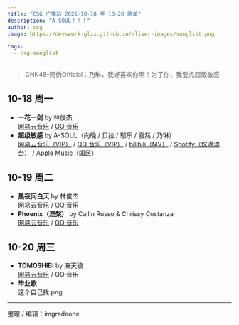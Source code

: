 ```yaml
---
title: "CSG 广播站 2021-10-18 至 10-20 歌单"
description: "A-SOUL！！！"
author: csg
image: https://devswork-glzx.github.io/aliver-images/songlist.png

tags:
  - csg-songlist
---
```


> GNK48-阿伪Official：乃琳，我好喜欢你啊！为了你，我要点超级敏感

## 10-18 周一

- **一花一剑** by 林俊杰  
  [网易云音乐](https://music.163.com/song?id=1492639473) / [QQ 音乐](https://y.qq.com/n/ryqq/songDetail/003nlVNB44oW5J)
- **超级敏感** by A-SOUL（向晚 / 贝拉 / 珈乐 / 嘉然 / 乃琳）  
  [网易云音乐（VIP）](https://music.163.com/song?id=1841611653) / [QQ 音乐（VIP）](https://y.qq.com/n/ryqq/songDetail/003Ug3lO02lFZN) / [bilibili（MV）](https://www.bilibili.com/video/BV1vQ4y1Z7C2) / [Spotify（仅港澳台）](https://open.spotify.com/track/3OBr7wRkDzpmJEdd6sf0d0) / [Apple Music（国区）](https://music.apple.com/cn/album/超级敏感/1592448455?i=1592448576)

## 10-19 周二

- **黑夜问白天** by 林俊杰  
  [网易云音乐](https://music.163.com/song?id=525278976) / [QQ 音乐](https://y.qq.com/n/ryqq/songDetail/0023XCz53g0Cdw)
- **Phoenix（涅槃）** by Cailin Russo & Chrissy Costanza  
  [网易云音乐](https://music.163.com/song?id=1396151812) / [QQ 音乐](https://y.qq.com/n/ryqq/songDetail/00379G5G3FxmKx)

## 10-20 周三

- **TOMOSHIBI** by 麻天狼  
  [网易云音乐](https://music.163.com/#/song?id=1826178984) / ~~QQ 音乐~~
- **毕业歌**  
  这个自己找.png

---

整理 / 编辑：imgradeone
